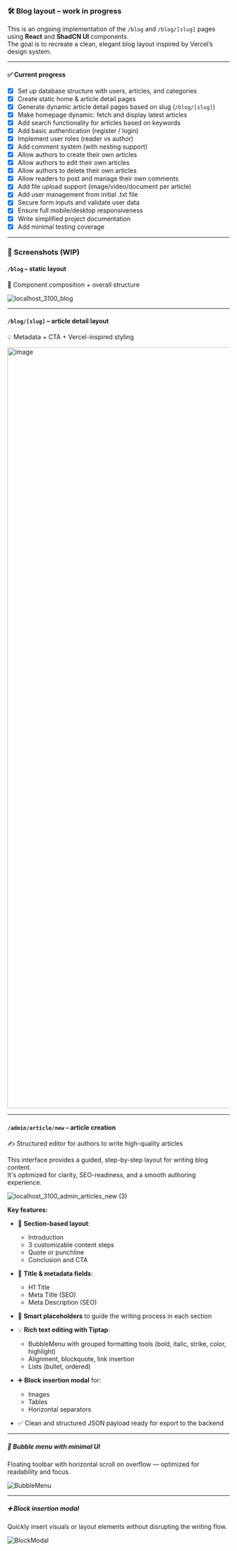 ### 🛠️ Blog layout – work in progress

This is an ongoing implementation of the `/blog` and `/blog/[slug]` pages using **React** and **ShadCN UI** components.  
The goal is to recreate a clean, elegant blog layout inspired by Vercel’s design system.

---

#### ✅ Current progress

- [x] Set up database structure with users, articles, and categories
- [x] Create static home & article detail pages
- [x] Generate dynamic article detail pages based on slug (`/blog/[slug]`)
- [x] Make homepage dynamic: fetch and display latest articles
- [x] Add search functionality for articles based on keywords
- [x] Add basic authentication (register / login)
- [x] Implement user roles (reader vs author)
- [x] Add comment system (with nesting support)
- [x] Allow authors to create their own articles
- [x] Allow authors to edit their own articles
- [x] Allow authors to delete their own articles
- [x] Allow readers to post and manage their own comments
- [x] Add file upload support (image/video/document per article)
- [x] Add user management from initial .txt file
- [x] Secure form inputs and validate user data
- [x] Ensure full mobile/desktop responsiveness
- [x] Write simplified project documentation
- [x] Add minimal testing coverage

---

### 📸 Screenshots (WIP)

#### `/blog` – static layout  
🧱 Component composition + overall structure

![localhost_3100_blog](https://github.com/user-attachments/assets/9033acdf-79ec-4482-8d60-01a6cfa269a0)

---

#### `/blog/[slug]` – article detail layout  
💡 Metadata + CTA + Vercel-inspired styling

<img width="1720" alt="image" src="https://github.com/user-attachments/assets/03f16f0f-a2bd-4320-9757-61b406f05a74" />

---

#### `/admin/article/new` – article creation  
✍️ Structured editor for authors to write high-quality articles

This interface provides a guided, step-by-step layout for writing blog content.  
It's optimized for clarity, SEO-readiness, and a smooth authoring experience.

![localhost_3100_admin_articles_new (3)](https://github.com/user-attachments/assets/2cf36ab7-778c-4c95-ad28-161aa915462b)

**Key features:**

- 🧱 **Section-based layout**:  
  - Introduction  
  - 3 customizable content steps  
  - Quote or punchline  
  - Conclusion and CTA

- 📝 **Title & metadata fields**:  
  - H1 Title  
  - Meta Title (SEO)  
  - Meta Description (SEO)

- 🧠 **Smart placeholders** to guide the writing process in each section

- 💡 **Rich text editing with Tiptap**:  
  - BubbleMenu with grouped formatting tools (bold, italic, strike, color, highlight)  
  - Alignment, blockquote, link insertion  
  - Lists (bullet, ordered)

- ➕ **Block insertion modal** for:  
  - Images  
  - Tables  
  - Horizontal separators

- ✅ Clean and structured JSON payload ready for export to the backend

---

##### 🎯 Bubble menu with minimal UI  
Floating toolbar with horizontal scroll on overflow — optimized for readability and focus.

![BubbleMenu](https://github.com/user-attachments/assets/aa2741c9-a851-4b82-9eed-3c4246528d17)

---

##### ➕ Block insertion modal  
Quickly insert visuals or layout elements without disrupting the writing flow.

![BlockModal](https://github.com/user-attachments/assets/c5a5fba6-af29-4453-891a-c91798b1b785)





